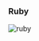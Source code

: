 ### Ruby

![ruby](https://user-images.githubusercontent.com/70092849/101262449-89db7a00-3747-11eb-95a7-fad1789ed9a5.png)
